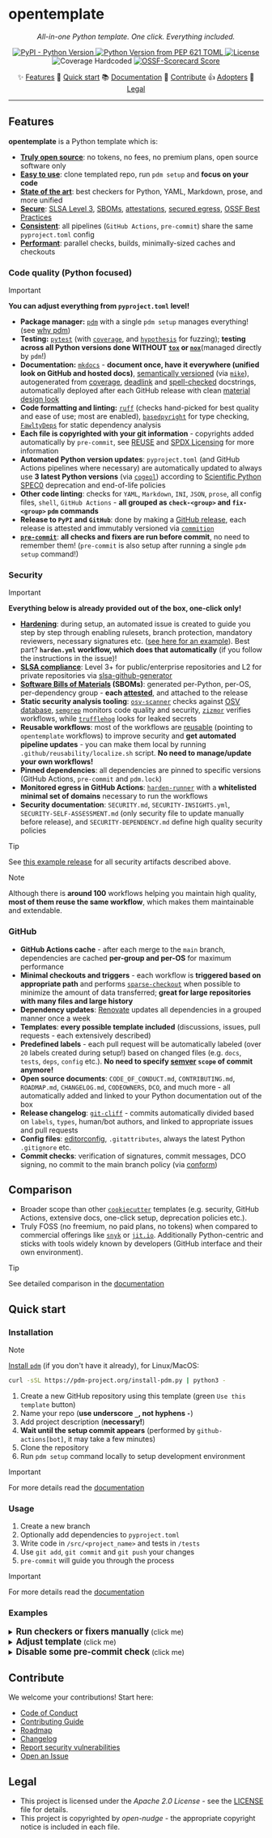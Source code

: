 <!--
SPDX-FileCopyrightText: © 2025 open-nudge <https://github.com/open-nudge>
SPDX-FileContributor: szymonmaszke <github@maszke.co>

SPDX-License-Identifier: Apache-2.0
-->

# opentemplate

<!-- mkdocs remove start -->

<!-- vale off -->

<!-- pyml disable-num-lines 30 line-length-->

<p align="center">
    <em>All-in-one Python template. One click. Everything included.</em>
</p>

<div align="center">

<a href="https://pypi.org/project/opentemplate">![PyPI - Python Version](https://img.shields.io/pypi/v/opentemplate?style=for-the-badge&label=release&labelColor=grey&color=blue)
</a>
<a href="https://pypi.org/project/opentemplate">![Python Version from PEP 621 TOML](https://img.shields.io/python/required-version-toml?tomlFilePath=https%3A%2F%2Fraw.githubusercontent.com%2Fopen-nudge%2Fopentemplate%2Fmain%2Fpyproject.toml&style=for-the-badge&label=python&labelColor=grey&color=blue)
</a>
<a href="https://opensource.org/licenses/Apache-2.0">![License](https://img.shields.io/badge/License-Apache_2.0-blue?style=for-the-badge)
</a>
<a>![Coverage Hardcoded](https://img.shields.io/badge/coverage-100%25-green?style=for-the-badge)
</a>
<a href="https://scorecard.dev/viewer/?uri=github.com/open-nudge/opentemplate">![OSSF-Scorecard Score](https://img.shields.io/ossf-scorecard/github.com/open-nudge/opentemplate?style=for-the-badge&label=OSSF)
</a>

</div>

<p align="center">
✨ <a href="#features">Features</a>
🚀 <a href="#quick-start">Quick start</a>
📚 <a href="https://open-nudge.github.io/opentemplate">Documentation</a>
🤝 <a href="#contribute">Contribute</a>
👍 <a href="https://github.com/open-nudge/opentemplate/blob/main/ADOPTERS.md">Adopters</a>
📜 <a href="#legal">Legal</a>
</p>

______________________________________________________________________

<!-- mkdocs remove end -->

## Features

__opentemplate__ is a Python template which is:

- [__Truly open source__](https://open-nudge.github.io/opentemplate/template/about/philosophy):
    no tokens, no fees, no premium plans, open source software only
- [__Easy to use__](https://open-nudge.github.io/opentemplate/template/quickstart/usage):
    clone templated repo, run `pdm setup` and __focus on your code__
- [__State of the art__](https://open-nudge.github.io/opentemplate/template/details):
    best checkers for Python, YAML, Markdown, prose, and more unified
- [__Secure__](https://open-nudge.github.io/opentemplate/template/details/security):
    [SLSA Level 3](https://slsa.dev/spec/v1.0-rc1/levels), [SBOMs](https://www.cisa.gov/sbom),
    [attestations](https://docs.github.com/en/actions/security-for-github-actions/using-artifact-attestations/using-artifact-attestations-to-establish-provenance-for-builds),
    [secured egress](https://github.com/step-security/harden-runner),
    [OSSF Best Practices](https://github.com/ossf/scorecard)
- [__Consistent__](https://open-nudge.github.io/opentemplate/template/configuration/basic):
    all pipelines (`GitHub Actions`, `pre-commit`)
    share the same `pyproject.toml` config
- [__Performant__](https://open-nudge.github.io/opentemplate/template/details/github-actions):
    parallel checks, builds, minimally-sized caches and checkouts

<!-- vale on -->

### Code quality (Python focused)

> [!IMPORTANT]
> __You can adjust everything from `pyproject.toml` level!__

- __Package manager:__ [`pdm`](https://pdm-project.org/en/latest/)
    with a single `pdm setup` manages everything!
    (see [why pdm](https://open-nudge.github.io/opentemplate/latest/template/about/faq/#why-use-pdm-instead-of-uv))
- __Testing:__ [`pytest`](https://docs.pytest.org/en/stable/)
    (with [`coverage`](https://coverage.readthedocs.io/en/7.9.1/),
    and [`hypothesis`](https://hypothesis.readthedocs.io/en/latest/) for
    fuzzing); __testing across all Python versions
    done WITHOUT [`tox`](https://tox.wiki/en/4.27.0/)
    or [`nox`](https://nox.thea.codes/en/stable/)__(managed directly by `pdm`!)
- __Documentation:__ [`mkdocs`](https://www.mkdocs.org/) -
    __document once, have it everywhere (unified look on GitHub and hosted docs)__,
    [semantically versioned](https://semver.org/)
    (via [`mike`](https://github.com/jimporter/mike)),
    autogenerated from
    [coverage](https://github.com/econchick/interrogate),
    [deadlink](https://github.com/AlexanderDokuchaev/md-dead-link-check)
    and [spell-checked](https://github.com/codespell-project/codespell) docstrings,
    automatically deployed after each GitHub release with clean
    [material design look](https://github.com/squidfunk/mkdocs-material)
- __Code formatting and linting:__ [`ruff`](https://github.com/astral-sh/ruff)
    (checks hand-picked for best quality and ease of use; most are enabled),
    [`basedpyright`](https://github.com/DetachHead/basedpyright)
    for type checking, [`FawltyDeps`](https://github.com/tweag/FawltyDeps)
    for static dependency analysis
- __Each file is copyrighted with your git information__ -
    copyrights added automatically by `pre-commit`,
    see [REUSE](https://reuse.readthedocs.io/en/stable/) and
    [SPDX Licensing](https://spdx.dev/learn/handling-license-info/)
    for more information
- __Automated Python version updates__: `pyproject.toml`
    (and GitHub Actions pipelines where necessary)
    are automatically updated to always use __3 latest Python
    versions__ (via [`cogeol`](https://pypi.org/project/cogeol/))
    according to [Scientific Python SPEC0](https://scientific-python.org/specs/spec-0000/)
    deprecation and end-of-life policies
- __Other code linting__: checks for `YAML`, `Markdown`, `INI`, `JSON`, `prose`,
    all config files, `shell`, `GitHub Actions` -
    __all grouped as `check-<group>` and `fix-<group>` `pdm` commands__
- __Release to `PyPI` and `GitHub`__: done by making a
    [GitHub release](https://docs.github.com/en/repositories/releasing-projects-on-github/about-releases),
    each release is attested and immutably versioned via
    [`commition`](https://pypi.org/project/commition/)
- [__`pre-commit`__](https://pre-commit.com/): __all checks and fixers are run
    before commit__, no need to remember them!
    (`pre-commit` is also setup after running a single `pdm setup` command!)

### Security

> [!IMPORTANT]
> __Everything below is already provided out of the box, one-click only!__

- [__Hardening__](https://open-nudge.github.io/opentemplate/latest/template/quickstart/installation/#hardening):
    during setup, an automated issue is created to guide you step by step
    through enabling rulesets, branch protection, mandatory reviewers,
    necessary signatures etc.
    ([see here for an example](https://github.com/open-nudge/opentemplate/issues/1)).
    Best part? __`harden.yml` workflow, which does that
    automatically__ (if you follow the instructions in the issue)!
- [__SLSA compliance__](https://slsa.dev/spec/v1.0-rc1/levels):
    Level 3+ for public/enterprise repositories
    and L2 for private repositories
    via [slsa-github-generator](https://github.com/slsa-framework/slsa-github-generator)
- __[Software Bills of Materials](https://www.cisa.gov/sbom) (SBOMs)__:
    generated per-Python, per-OS, per-dependency group -
    __each [attested](https://github.com/actions/attest)__,
    and attached to the release
- __Static security analysis tooling__: [`osv-scanner`](https://github.com/google/osv-scanner)
    checks against [OSV database](https://osv.dev/),
    [`semgrep`](https://semgrep.dev/) monitors code quality and security,
    [`zizmor`](https://github.com/zizmorcore/zizmor) verifies workflows,
    while [`trufflehog`](https://github.com/trufflesecurity/trufflehog)
    looks for leaked secrets
- __Reusable workflows__: most of the workflows are [reusable](https://docs.github.com/en/actions/sharing-automations/reusing-workflows)
    (pointing to `opentemplate` workflows) to improve security and
    __get automated pipeline updates__ - you can make them local by
    running `.github/reusability/localize.sh` script. __No need
    to manage/update your own workflows!__
- __Pinned dependencies__: all dependencies are pinned to specific versions
    (GitHub Actions, `pre-commit` and `pdm.lock`)
- __Monitored egress in GitHub Actions__: [`harden-runner`](https://github.com/step-security/harden-runner)
    with a __whitelisted minimal set of domains__ necessary to run the workflows
- __Security documentation__: `SECURITY.md`, `SECURITY-INSIGHTS.yml`,
    `SECURITY-SELF-ASSESSMENT.md` (only security file to update
    manually before release), and `SECURITY-DEPENDENCY.md`
    define high quality security policies

> [!TIP]
> See [this example release](https://github.com/open-nudge/opentemplate/releases/tag/v0.1.3)
> for all security artifacts described above.

> [!NOTE]
> Although there is __around 100__ workflows helping you
> maintain high quality, __most of them reuse the same workflow__,
> which makes them maintainable and extendable.

### GitHub

- __GitHub Actions cache__ - after each merge
    to the `main` branch, dependencies are cached __per-group and
    per-OS__ for maximum performance
- __Minimal checkouts and triggers__ - each workflow is
    __triggered based on appropriate path__ and performs
    [`sparse-checkout`](https://github.blog/open-source/git/bring-your-monorepo-down-to-size-with-sparse-checkout/)
    when possible to minimize the amount of data transferred;
    __great for large repositories with many files and large history__
- __Dependency updates__: [Renovate](https://docs.renovatebot.com/)
    updates all dependencies in a grouped manner once a week
- __Templates__: __every possible template included__ (discussions,
    issues, pull requests - each extensively described)
- __Predefined labels__ - each pull request will be automatically labeled
    (over `20` labels created during setup!) based on changed files
    (e.g. `docs`, `tests`, `deps`, `config` etc.).
    __No need to specify [semver](https://semver.org/) `scope`
    of commit anymore!__
- __Open source documents__: `CODE_OF_CONDUCT.md`,
    `CONTRIBUTING.md`, `ROADMAP.md`, `CHANGELOG.md`, `CODEOWNERS`, `DCO`,
    and much more - all automatically added and linked to your
    Python documentation out of the box
- __Release changelog__: [`git-cliff`](https://git-cliff.org/) - commits
    automatically divided based on `labels`, `types`, human/bot authors,
    and linked to appropriate issues and pull requests
- __Config files__: [editorconfig](https://editorconfig.org/), `.gitattributes`,
    always the latest Python `.gitignore` etc.
- __Commit checks__: verification of signatures, commit messages,
    DCO signing, no commit to the main branch policy
    (via [conform](https://github.com/siderolabs/conform))

## Comparison

- Broader scope than other [`cookiecutter`](https://github.com/cookiecutter/cookiecutter)
    templates (e.g. security, GitHub Actions, extensive docs, one-click setup,
    deprecation policies etc.).
- Truly FOSS (no freemium, no paid plans, no tokens) when compared to commercial
    offerings like [`snyk`](https://snyk.io/) or
    [`jit.io`](https://www.jit.io/). Additionally Python-centric and sticks
    with tools widely known by developers (GitHub interface and
    their own environment).

> [!TIP]
> See detailed comparison in the
> [documentation](https://open-nudge.github.io/opentemplate/latest/template/about/comparison/)

## Quick start

### Installation

> [!NOTE]
> [Install `pdm`](https://pdm-project.org/en/latest/#recommended-installation-method)
> (if you don't have it already), for Linux/MacOS:

```sh
curl -sSL https://pdm-project.org/install-pdm.py | python3 -
```

1. Create a new GitHub repository using this template
    (green `Use this template` button)
1. Name your repo (__use underscore `_`, not hyphens `-`__)
1. Add project description (__necessary!__)
1. __Wait until the setup commit appears__
    (performed by `github-actions[bot]`, it may take a few minutes)
1. Clone the repository
1. Run `pdm setup` command locally to setup development environment

> [!IMPORTANT]
> For more details read the
> [documentation](https://open-nudge.github.io/opentemplate/template/quickstart/installation)

### Usage

1. Create a new branch
1. Optionally add dependencies to `pyproject.toml`
1. Write code in `/src/<project_name>` and tests in `/tests`
1. Use `git add`, `git commit` and `git push` your changes
1. `pre-commit` will guide you through the process

> [!IMPORTANT]
> For more details read the
> [documentation](https://open-nudge.github.io/opentemplate/template/quickstart/usage)

### Examples

<details>
  <summary><b><big>Run checkers or fixers manually</big></b> (click me)</summary>
&nbsp;

```sh
> pdm check-<group> # pdm fix-<group>
```

Note that all `check` and `fix` commands are grouped for your convenience:

```sh
> pdm check-all # pdm fix-all
```

</details>

<details>
  <summary><b><big>Adjust template</big></b> (click me)</summary>
&nbsp;

> Most of the adjustments can be done by __only__ editing `pyproject.toml`

Common changes to `pyproject.toml`:

- Add dev dependencies under `[dependency-groups]`
    (everything is named `dev-<group>`)
- Modify `[tool.pdm.scripts]` for custom command
    (`check-<group>` or `fix-<group>`, the latter modifies files)
- Use `[tool.<name>]` to adjust specific tool configuration

> __Adjusting these sections will affect `pre-commit` and `GitHub Actions`__

</details>

<details>
  <summary><b><big>Disable some pre-commit check</big></b> (click me)</summary>
&nbsp;

> Disabling checks should be done cautiously!

`pre-commit` checks are defined in `.pre-commit-config.yaml`.

Disable a check using `SKIP` environment variable:

```sh
SKIP='<group1>,<group2>` git commit -m <message>
```

For details, refer to the `id` fields in `.pre-commit-config.yaml`.

> Some commands have both `<group>-fix` and `<group>-check`
> for different actions!

</details>

<!-- mkdocs remove start -->

## Contribute

We welcome your contributions! Start here:

- [Code of Conduct](/CODE_OF_CONDUCT.md)
- [Contributing Guide](/CONTRIBUTING.md)
- [Roadmap](/ROADMAP.md)
- [Changelog](/CHANGELOG.md)
- [Report security vulnerabilities](/SECURITY.md)
- [Open an Issue](https://github.com/open-nudge/opentemplate/issues)

## Legal

- This project is licensed under the _Apache 2.0 License_ - see
    the [LICENSE](/LICENSE.md) file for details.
- This project is copyrighted by _open-nudge_ - the
    appropriate copyright notice is included in each file.

<!-- mkdocs remove end -->

<!-- md-dead-link-check: on -->
